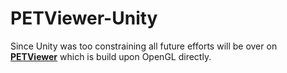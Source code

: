 # PETViewer-Unity

Since Unity was too constraining all future efforts will be over on **[PETViewer](https://github.com/pangyatools/PETViewer)** which is build upon OpenGL directly.
